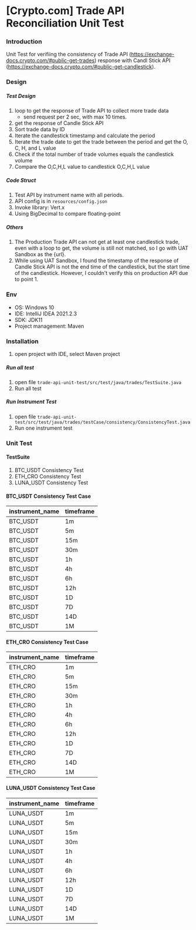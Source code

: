 # [Crypto.com] Trade API Reconciliation Unit Test

### Introduction
Unit Test for verifiing the consistency of Trade API (https://exchange-docs.crypto.com/#public-get-trades) response with Candl Stick API (https://exchange-docs.crypto.com/#public-get-candlestick).

### Design
##### Test Design
1. loop to get the response of Trade API to collect more trade data
    * send request per 2 sec, with max 10 times.
2. get the response of Candle Stick API
3. Sort trade data by ID
4. Iterate the candlestick timestamp and calculate the period
5. Iterate the trade date to get the trade between the period and get the O, C, H, and L value
6. Check if the total number of trade volumes equals the candlestick volume
7. Compare the O,C,H,L value to candlestick O,C,H,L value

##### Code Struct
1. Test API by instrument name with all periods.
2. API config is in `resources/config.json`
3. Invoke library: Vert.x
4. Using BigDecimal to compare floating-point

##### Others
1. The Production Trade API can not get at least one candlestick trade, even with a loop to get, the volume is still not matched, so I go with UAT Sandbox as the {url}.
2. While using UAT Sandbox, I found the timestamp of the response of Candle Stick API is not the end time of the candlestick, but the start time of the candlestick. However, I couldn't verify this on production API due to point 1.

### Env
* OS: Windows 10
* IDE: IntelliJ IDEA 2021.2.3
* SDK: JDK11
* Project management: Maven

### Installation
1. open project with IDE, select Maven project
##### Run all test
1. open file `trade-api-unit-test/src/test/java/trades/TestSuite.java`
2. Run all test
##### Run Instrument Test
1. open file `trade-api-unit-test/src/test/java/trades/testCase/consistency/ConsistencyTest.java`
2. Run one instrument test

### Unit Test
#### TestSuite
1. BTC_USDT Consistency Test 
2. ETH_CRO Consistency Test
3. LUNA_USDT Consistency Test
#### BTC_USDT Consistency Test Case
|instrument_name|timeframe|
|---------------|---------|
|BTC_USDT|1m|
|BTC_USDT|5m|
|BTC_USDT|15m|
|BTC_USDT|30m|
|BTC_USDT|1h|
|BTC_USDT|4h|
|BTC_USDT|6h|
|BTC_USDT|12h|
|BTC_USDT|1D|
|BTC_USDT|7D|
|BTC_USDT|14D|
|BTC_USDT|1M|
#### ETH_CRO Consistency Test Case
|instrument_name|timeframe|
|---------------|---------|
|ETH_CRO|1m|
|ETH_CRO|5m|
|ETH_CRO|15m|
|ETH_CRO|30m|
|ETH_CRO|1h|
|ETH_CRO|4h|
|ETH_CRO|6h|
|ETH_CRO|12h|
|ETH_CRO|1D|
|ETH_CRO|7D|
|ETH_CRO|14D|
|ETH_CRO|1M|
#### LUNA_USDT Consistency Test Case
|instrument_name|timeframe|
|---------------|---------|
|LUNA_USDT|1m|
|LUNA_USDT|5m|
|LUNA_USDT|15m|
|LUNA_USDT|30m|
|LUNA_USDT|1h|
|LUNA_USDT|4h|
|LUNA_USDT|6h|
|LUNA_USDT|12h|
|LUNA_USDT|1D|
|LUNA_USDT|7D|
|LUNA_USDT|14D|
|LUNA_USDT|1M|